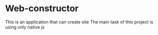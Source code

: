 # Web-constructor
This is an application that can create site
The main task of this project is using only native js
